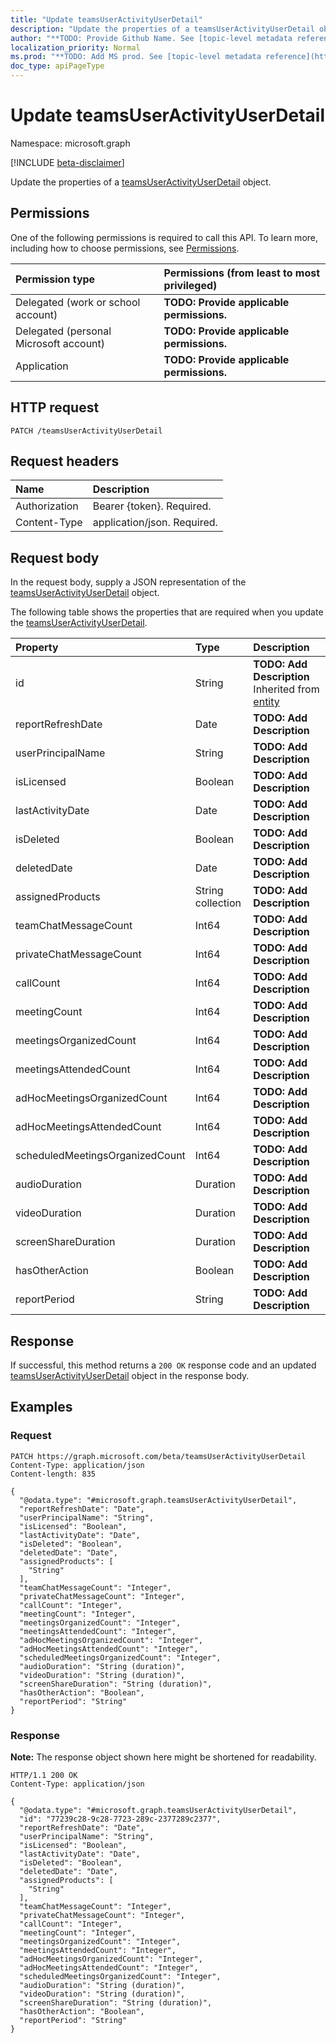 ```yaml
---
title: "Update teamsUserActivityUserDetail"
description: "Update the properties of a teamsUserActivityUserDetail object."
author: "**TODO: Provide Github Name. See [topic-level metadata reference](https://msgo.azurewebsites.net/add/document/guidelines/metadata.html#topic-level-metadata)**"
localization_priority: Normal
ms.prod: "**TODO: Add MS prod. See [topic-level metadata reference](https://msgo.azurewebsites.net/add/document/guidelines/metadata.html#topic-level-metadata)**"
doc_type: apiPageType
---
```


# Update teamsUserActivityUserDetail
Namespace: microsoft.graph

[!INCLUDE [beta-disclaimer](../../includes/beta-disclaimer.md)]

Update the properties of a [teamsUserActivityUserDetail](../resources/teamsuseractivityuserdetail.md) object.

## Permissions
One of the following permissions is required to call this API. To learn more, including how to choose permissions, see [Permissions](/graph/permissions-reference).

|Permission type|Permissions (from least to most privileged)|
|:---|:---|
|Delegated (work or school account)|**TODO: Provide applicable permissions.**|
|Delegated (personal Microsoft account)|**TODO: Provide applicable permissions.**|
|Application|**TODO: Provide applicable permissions.**|

## HTTP request

<!-- {
  "blockType": "ignored"
}
-->
``` http
PATCH /teamsUserActivityUserDetail
```

## Request headers
|Name|Description|
|:---|:---|
|Authorization|Bearer {token}. Required.|
|Content-Type|application/json. Required.|

## Request body
In the request body, supply a JSON representation of the [teamsUserActivityUserDetail](../resources/teamsuseractivityuserdetail.md) object.

The following table shows the properties that are required when you update the [teamsUserActivityUserDetail](../resources/teamsuseractivityuserdetail.md).

|Property|Type|Description|
|:---|:---|:---|
|id|String|**TODO: Add Description** Inherited from [entity](../resources/entity.md)|
|reportRefreshDate|Date|**TODO: Add Description**|
|userPrincipalName|String|**TODO: Add Description**|
|isLicensed|Boolean|**TODO: Add Description**|
|lastActivityDate|Date|**TODO: Add Description**|
|isDeleted|Boolean|**TODO: Add Description**|
|deletedDate|Date|**TODO: Add Description**|
|assignedProducts|String collection|**TODO: Add Description**|
|teamChatMessageCount|Int64|**TODO: Add Description**|
|privateChatMessageCount|Int64|**TODO: Add Description**|
|callCount|Int64|**TODO: Add Description**|
|meetingCount|Int64|**TODO: Add Description**|
|meetingsOrganizedCount|Int64|**TODO: Add Description**|
|meetingsAttendedCount|Int64|**TODO: Add Description**|
|adHocMeetingsOrganizedCount|Int64|**TODO: Add Description**|
|adHocMeetingsAttendedCount|Int64|**TODO: Add Description**|
|scheduledMeetingsOrganizedCount|Int64|**TODO: Add Description**|
|audioDuration|Duration|**TODO: Add Description**|
|videoDuration|Duration|**TODO: Add Description**|
|screenShareDuration|Duration|**TODO: Add Description**|
|hasOtherAction|Boolean|**TODO: Add Description**|
|reportPeriod|String|**TODO: Add Description**|



## Response

If successful, this method returns a `200 OK` response code and an updated [teamsUserActivityUserDetail](../resources/teamsuseractivityuserdetail.md) object in the response body.

## Examples

### Request
<!-- {
  "blockType": "request",
  "name": "update_teamsuseractivityuserdetail"
}
-->
``` http
PATCH https://graph.microsoft.com/beta/teamsUserActivityUserDetail
Content-Type: application/json
Content-length: 835

{
  "@odata.type": "#microsoft.graph.teamsUserActivityUserDetail",
  "reportRefreshDate": "Date",
  "userPrincipalName": "String",
  "isLicensed": "Boolean",
  "lastActivityDate": "Date",
  "isDeleted": "Boolean",
  "deletedDate": "Date",
  "assignedProducts": [
    "String"
  ],
  "teamChatMessageCount": "Integer",
  "privateChatMessageCount": "Integer",
  "callCount": "Integer",
  "meetingCount": "Integer",
  "meetingsOrganizedCount": "Integer",
  "meetingsAttendedCount": "Integer",
  "adHocMeetingsOrganizedCount": "Integer",
  "adHocMeetingsAttendedCount": "Integer",
  "scheduledMeetingsOrganizedCount": "Integer",
  "audioDuration": "String (duration)",
  "videoDuration": "String (duration)",
  "screenShareDuration": "String (duration)",
  "hasOtherAction": "Boolean",
  "reportPeriod": "String"
}
```


### Response
**Note:** The response object shown here might be shortened for readability.
<!-- {
  "blockType": "response",
  "truncated": true
}
-->
``` http
HTTP/1.1 200 OK
Content-Type: application/json

{
  "@odata.type": "#microsoft.graph.teamsUserActivityUserDetail",
  "id": "77239c28-9c28-7723-289c-2377289c2377",
  "reportRefreshDate": "Date",
  "userPrincipalName": "String",
  "isLicensed": "Boolean",
  "lastActivityDate": "Date",
  "isDeleted": "Boolean",
  "deletedDate": "Date",
  "assignedProducts": [
    "String"
  ],
  "teamChatMessageCount": "Integer",
  "privateChatMessageCount": "Integer",
  "callCount": "Integer",
  "meetingCount": "Integer",
  "meetingsOrganizedCount": "Integer",
  "meetingsAttendedCount": "Integer",
  "adHocMeetingsOrganizedCount": "Integer",
  "adHocMeetingsAttendedCount": "Integer",
  "scheduledMeetingsOrganizedCount": "Integer",
  "audioDuration": "String (duration)",
  "videoDuration": "String (duration)",
  "screenShareDuration": "String (duration)",
  "hasOtherAction": "Boolean",
  "reportPeriod": "String"
}
```

